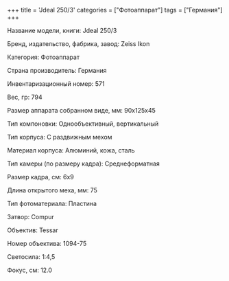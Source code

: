 +++
title = 'Jdeal 250/3'
categories = ["Фотоаппарат"]
tags = ["Германия"]
+++

Название модели, книги: Jdeal 250/3

Бренд, издательство, фабрика, завод: Zeiss Ikon

Категория: Фотоаппарат

Страна производитель: Германия

Инвентаризационный номер: 571

Вес, гр: 794

Размер аппарата  собранном виде, мм: 90x125x45

Тип компоновки: Однообъективный, вертикальный

Тип корпуса: С раздвижным мехом

Материал корпуса: Алюминий, кожа, сталь

Тип камеры (по размеру кадра): Среднеформатная

Размер кадра, см: 6х9

Длина открытого меха, мм: 75

Тип фотоматериала: Пластина

Затвор: Compur

Объектив: Tessar

Номер объектива: 1094-75

Светосила: 1:4,5

Фокус, см: 12.0

